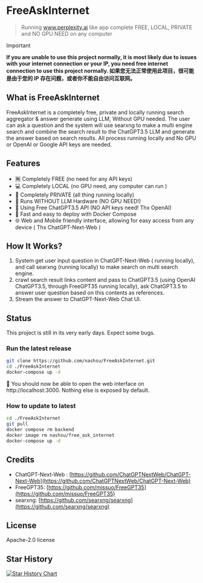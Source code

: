 # FreeAskInternet


> Running www.perplexity.ai like app complete FREE, LOCAL, PRIVATE and NO GPU NEED on any computer


> [!IMPORTANT]  
> **If you are unable to use this project normally, it is most likely due to issues with your internet connection or your IP, you need free internet connection to use this project normally. 如果您无法正常使用此项目，很可能是由于您的 IP 存在问题，或者你不能自由访问互联网。**

## What is FreeAskInternet
FreeAskInternet is a completely free, private and locally running search aggregator & answer generate using LLM, Without GPU needed. The user can ask a question and the system will use searxng to make a multi engine search and combine the search result to the ChatGPT3.5 LLM and generate the answer based on search results. All process running locally and  No GPU or OpenAI or Google API keys are needed.



## Features 

- 🈚️ Completely FREE (no need for any API keys)
- 💻 Completely LOCAL (no GPU need, any computer can run )
- 🔐 Completely PRIVATE (all thing running locally)
- 👻 Runs WITHOUT LLM Hardware (NO GPU NEED!)
- 🤩 Using Free ChatGPT3.5 API (NO API keys need! Thx OpenAI)
- 🚀 Fast and easy to deploy with Docker Compose
- 🌐 Web and Mobile friendly interface, allowing for easy access from any device ( Thx ChatGPT-Next-Web )

## How It Works? 

1. System get user input question in ChatGPT-Next-Web ( running locally), and call searxng (running locally) to make search on multi search engine.
2. crawl search result links content and pass to ChatGPT3.5 (using OpenAI ChatGPT3.5, through FreeGPT35 running locally), ask ChatGPT3.5 to answer user question based on this contents as references.
3. Stream the answer to ChatGPT-Next-Web Chat UI.

## Status 

This project is still in its very early days. Expect some bugs. 


### Run the latest release

```bash
git clone https://github.com/nashsu/FreeAskInternet.git
cd ./FreeAskInternet
docker-compose up -d 
```

🎉 You should now be able to open the web interface on http://localhost:3000. Nothing else is exposed by default.


### How to update to latest 

```bash
cd ./FreeAskInternet
git pull
docker compose rm backend
docker image rm nashsu/free_ask_internet
docker-compose up -d
```
 


## Credits
- ChatGPT-Next-Web : [https://github.com/ChatGPTNextWeb/ChatGPT-Next-Web](https://github.com/ChatGPTNextWeb/ChatGPT-Next-Web)
- FreeGPT35: [https://github.com/missuo/FreeGPT35](https://github.com/missuo/FreeGPT35)
- searxng: [https://github.com/searxng/searxng](https://github.com/searxng/searxng)

## License
Apache-2.0 license

## Star History

[![Star History Chart](https://api.star-history.com/svg?repos=nashsu/FreeAskInternet&type=Date)](https://star-history.com/#nashsu/FreeAskInternet&Date)
